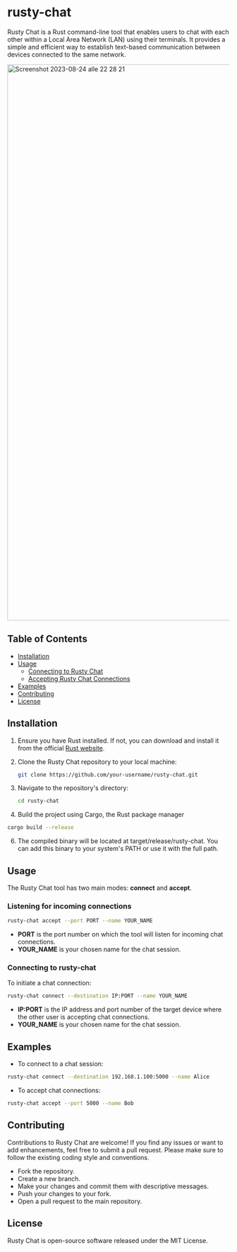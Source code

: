 # rusty-chat

Rusty Chat is a Rust command-line tool that enables users to chat with each other within a Local Area Network (LAN) using their terminals. It provides a simple and efficient way to establish text-based communication between devices connected to the same network.

<img width="1258" alt="Screenshot 2023-08-24 alle 22 28 21" src="https://github.com/RiccardoSegala04/rusty-chat/assets/72670063/4ec600fb-a732-4bf7-8f70-ca6fb07bd643">

## Table of Contents

- [Installation](#installation)
- [Usage](#usage)
  - [Connecting to Rusty Chat](#connecting-to-rusty-chat)
  - [Accepting Rusty Chat Connections](#listening-for-incoming-connections)
- [Examples](#examples)
- [Contributing](#contributing)
- [License](#license)


## Installation

1. Ensure you have Rust installed. If not, you can download and install it from the official [Rust website](https://www.rust-lang.org/tools/install).

2. Clone the Rusty Chat repository to your local machine:
   ```sh
   git clone https://github.com/your-username/rusty-chat.git
   ```
   
3. Navigate to the repository's directory:
   ```sh
   cd rusty-chat
   ```
   
4. Build the project using Cargo, the Rust package manager
  ```sh
  cargo build --release
  ```

6. The compiled binary will be located at target/release/rusty-chat. You can add this binary to your system's PATH or use it with the full path.

## Usage

The Rusty Chat tool has two main modes: **connect** and **accept**.

### Listening for incoming connections
```sh
rusty-chat accept --port PORT --name YOUR_NAME
```
- **PORT** is the port number on which the tool will listen for incoming chat connections.
- **YOUR_NAME** is your chosen name for the chat session.


### Connecting to rusty-chat
To initiate a chat connection:
```sh
rusty-chat connect --destination IP:PORT --name YOUR_NAME
```
- **IP:PORT** is the IP address and port number of the target device where the other user is accepting chat connections.
- **YOUR_NAME** is your chosen name for the chat session.

## Examples

- To connect to a chat session:
```sh
rusty-chat connect --destination 192.168.1.100:5000 --name Alice
```
- To accept chat connections:
```sh
rusty-chat accept --port 5000 --name Bob
```

## Contributing

Contributions to Rusty Chat are welcome! If you find any issues or want to add enhancements, feel free to submit a pull request. Please make sure to follow the existing coding style and conventions.

- Fork the repository.
- Create a new branch.
- Make your changes and commit them with descriptive messages.
- Push your changes to your fork.
- Open a pull request to the main repository.

## License

Rusty Chat is open-source software released under the MIT License.


